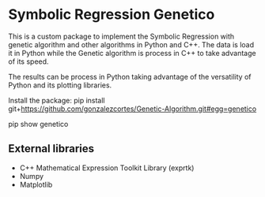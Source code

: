 <h1> Symbolic Regression Genetico </h1>

This is a custom package to implement the Symbolic Regression with genetic algorithm and other algorithms in Python and C++. The data is load it in Python while the Genetic algorithm is process in C++ to take advantage of its speed. 

The results can be process in Python taking advantage of the versatility of Python and its plotting libraries.


Install the package: pip install git+https://github.com/gonzalezcortes/Genetic-Algorithm.git#egg=genetico

pip show genetico

<h2> External libraries </h2>

<ul>
	<li> C++  Mathematical  Expression  Toolkit  Library (exprtk)</li>
	<li> Numpy </li>
	<li> Matplotlib </li>
</ul>

